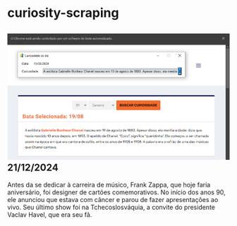 # curiosity-scraping
![Budget](./execucao.png)
21/12/2024
-
Antes da se dedicar à carreira de músico, Frank Zappa, que hoje faria aniversário, foi designer de cartões comemorativos. No início dos anos 90, ele anunciou que estava com câncer e parou de fazer apresentações ao vivo. Seu último show foi na Tchecoslosváquia, a convite do presidente Vaclav Havel, que era seu fã.
